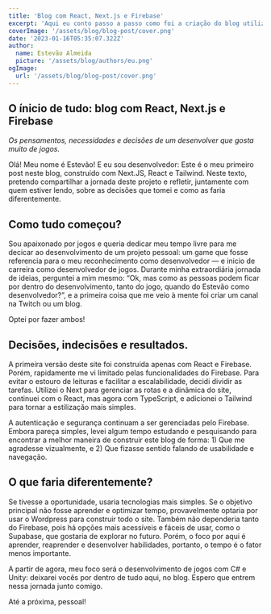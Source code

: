 ```yaml
---
title: 'Blog com React, Next.js e Firebase'
excerpt: 'Aqui eu conto passo a passo como foi a criação do blog utilizando React, Next.js e Firebase e o que faria de diferente.'
coverImage: '/assets/blog/blog-post/cover.png'
date: '2023-01-16T05:35:07.322Z'
author:
  name: Estevão Almeida
  picture: '/assets/blog/authors/eu.png'
ogImage:
  url: '/assets/blog/blog-post/cover.png'
---
```

## O ínicio de tudo: blog com React, Next.js e Firebase

*Os pensamentos, necessidades e decisões de um desenvolver que gosta muito de jogos.*

Olá! Meu nome é Estevão! E eu sou desenvolvedor: Este é o meu primeiro post neste blog, construído com Next.JS, React e Tailwind. Neste texto, pretendo compartilhar a jornada deste projeto e refletir, juntamente com quem estiver lendo, sobre as decisões que tomei e como as faria diferentemente.
## Como tudo começou?

Sou apaixonado por jogos e queria dedicar meu tempo livre para me decicar ao desenvolvimento de um projeto pessoal: um game que fosse referencia para o meu reconhecimento como desenvolvedor — e inicio de carreira como desenvolvedor de jogos. Durante minha extraordiária jornada de ideias, perguntei a mim mesmo: “Ok, mas como as pessoas podem ficar por dentro do desenvolvimento, tanto do jogo, quando do Estevão como desenvolvedor?”, e a primeira coisa que me veio à mente foi criar um canal na Twitch ou um blog.

Optei por fazer ambos!

## Decisões, indecisões e resultados.

A primeira versão deste site foi construída apenas com React e Firebase. Porém, rapidamente me vi limitado pelas funcionalidades do Firebase. Para evitar o estouro de leituras e facilitar a escalabilidade, decidi dividir as tarefas. Utilizei o Next para gerenciar as rotas e a dinâmica do site, continuei com o React, mas agora com TypeScript, e adicionei o Tailwind para tornar a estilização mais simples.

A autenticação e segurança continuam a ser gerenciadas pelo Firebase. Embora pareça simples, levei algum tempo estudando e pesquisando para encontrar a melhor maneira de construir este blog de forma: 1) Que me agradesse vizualmente, e 2) Que fizasse sentido falando de usabilidade e navegação.

## O que faria diferentemente?

Se tivesse a oportunidade, usaria tecnologias mais simples. Se o objetivo principal não fosse aprender e optimizar tempo, provavelmente optaria por usar o Wordpress para construir todo o site. Também não dependeria tanto do Firebase, pois há opções mais acessíveis e fáceis de usar, como o Supabase, que gostaria de explorar no futuro. Porém, o foco por aqui é aprender, reaprender e desenvolver habilidades, portanto, o tempo é o fator menos importante.

A partir de agora, meu foco será o desenvolvimento de jogos com C# e Unity: deixarei vocês por dentro de tudo aqui, no blog. Espero que entrem nessa jornada junto comigo.

Até a próxima, pessoal!
